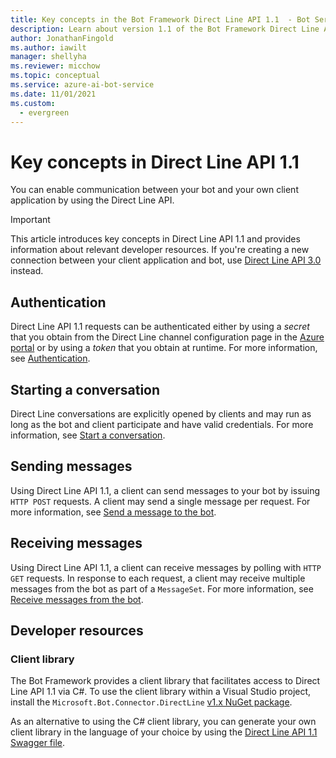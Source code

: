 ```yaml
---
title: Key concepts in the Bot Framework Direct Line API 1.1  - Bot Service
description: Learn about version 1.1 of the Bot Framework Direct Line API. View information on authentication, starting conversations, messages, and developer resources. 
author: JonathanFingold
ms.author: iawilt
manager: shellyha
ms.reviewer: micchow
ms.topic: conceptual
ms.service: azure-ai-bot-service
ms.date: 11/01/2021
ms.custom:
  - evergreen
---
```


# Key concepts in Direct Line API 1.1

You can enable communication between your bot and your own client application by using the Direct Line API.

> [!IMPORTANT]
> This article introduces key concepts in Direct Line API 1.1 and provides information about relevant developer resources. If you're creating a new connection between your client application and bot, use [Direct Line API 3.0](bot-framework-rest-direct-line-3-0-concepts.md) instead.

## Authentication

Direct Line API 1.1 requests can be authenticated either by using a *secret* that you obtain from the Direct Line channel configuration page in the [Azure portal](https://portal.azure.com) or by using a *token* that you obtain at runtime.  For more information, see [Authentication](bot-framework-rest-direct-line-1-1-authentication.md).

## Starting a conversation

Direct Line conversations are explicitly opened by clients and may run as long as the bot and client participate and have valid credentials. For more information, see [Start a conversation](bot-framework-rest-direct-line-1-1-start-conversation.md).

## Sending messages

Using Direct Line API 1.1, a client can send messages to your bot by issuing `HTTP POST` requests. A client may send a single message per request. For more information, see [Send a message to the bot](bot-framework-rest-direct-line-1-1-send-message.md).

## Receiving messages

Using Direct Line API 1.1, a client can receive messages by polling with `HTTP GET` requests. In response to each request, a client may receive multiple messages from the bot as part of a `MessageSet`. For more information, see [Receive messages from the bot](bot-framework-rest-direct-line-1-1-receive-messages.md).

## Developer resources

### Client library

The Bot Framework provides a client library that facilitates access to Direct Line API 1.1 via C#. To use the client library within a Visual Studio project, install the `Microsoft.Bot.Connector.DirectLine` [v1.x NuGet package](https://www.nuget.org/packages/Microsoft.Bot.Connector.DirectLine/1.1.1).

As an alternative to using the C# client library, you can generate your own client library in the language of your choice by using the [Direct Line API 1.1 Swagger file](https://docs.botframework.com/restapi/directline/swagger.json).
